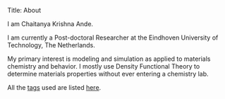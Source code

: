 Title: About

I am Chaitanya Krishna Ande.

I am currently a Post-doctoral Researcher at the Eindhoven University of Technology, The Netherlands.

My primary interest is modeling and simulation as applied to materials chemistry and behavior.
I mostly use Density Functional Theory to determine materials properties without ever entering a chemistry lab.

All the [tags](../tags.html) used are listed [here](../tags.html).
